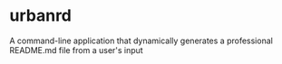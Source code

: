 # urbanrd
A command-line application that dynamically generates a professional README.md file from a user's input
